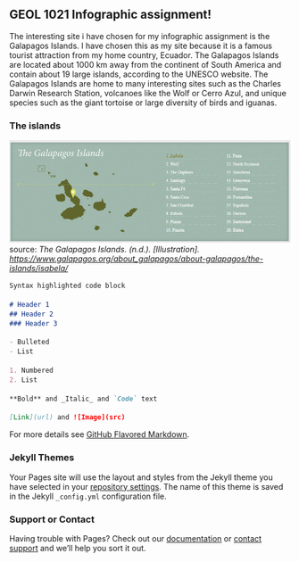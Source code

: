 ## GEOL 1021 Infographic assignment!

The interesting site i have chosen for my infographic assignment is the Galapagos Islands. I have chosen this as my site because it is a famous tourist attraction from my home country, Ecuador. The Galapagos Islands are located about 1000 km away from the continent of South America and contain about 19 large islands, according to the UNESCO website. The Galapagos Islands are home to many interesting sites such as the Charles Darwin Research Station, volcanoes like the Wolf or Cerro Azul, and unique species such as the giant tortoise or large diversity of birds and iguanas.

### The islands
![Islands](/Images/Islands.PNG)
source: 
_The Galapagos Islands. (n.d.). [Illustration]. https://www.galapagos.org/about_galapagos/about-galapagos/the-islands/isabela/_


```markdown
Syntax highlighted code block

# Header 1
## Header 2
### Header 3

- Bulleted
- List

1. Numbered
2. List

**Bold** and _Italic_ and `Code` text

[Link](url) and ![Image](src)
```

For more details see [GitHub Flavored Markdown](https://guides.github.com/features/mastering-markdown/).

### Jekyll Themes

Your Pages site will use the layout and styles from the Jekyll theme you have selected in your [repository settings](https://github.com/jcbrito/jcbrito/settings/pages). The name of this theme is saved in the Jekyll `_config.yml` configuration file.

### Support or Contact

Having trouble with Pages? Check out our [documentation](https://docs.github.com/categories/github-pages-basics/) or [contact support](https://support.github.com/contact) and we’ll help you sort it out.
